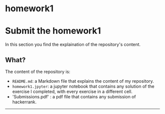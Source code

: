 # homework1
 # Submit the homework1

In this section you find the explaination of the repository's content.


## What?

The content of the repository is:

* `README.md`: a Markdown file that explains the content of my repository. 
* `homework1.jpyter`: a jupyter notebook that contains any solution of the exercise I completed, with every exercise in a different cell.
* 'Submissions.pdf' : a pdf file that contains any submission of hackerrank.

----------------------------


